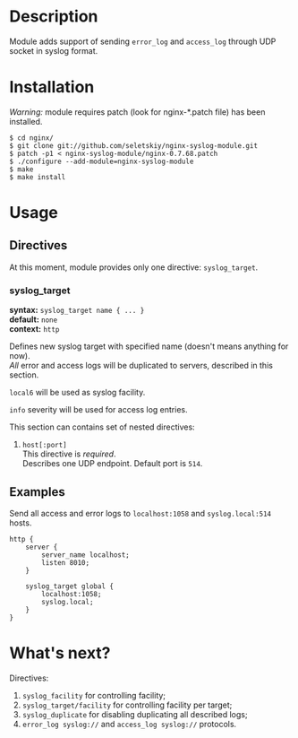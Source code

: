 Description
===========

Module adds support of sending `error_log` and `access_log`
through UDP socket in syslog format.


Installation
============

*Warning:* module requires patch (look for nginx-*.patch file)
has been installed.

    $ cd nginx/
    $ git clone git://github.com/seletskiy/nginx-syslog-module.git
    $ patch -p1 < nginx-syslog-module/nginx-0.7.68.patch
    $ ./configure --add-module=nginx-syslog-module
    $ make
    $ make install


Usage
=====

Directives
----------

At this moment, module provides only one directive: `syslog_target`.

### syslog_target ###

**syntax:** `syslog_target name { ... }`  
**default:** `none`  
**context:** `http`

Defines new syslog target with specified name (doesn't means anything for now).  
*All* error and access logs will be duplicated to servers, described
in this section.

`local6` will be used as syslog facility.

`info` severity will be used for access log entries.

This section can contains set of nested directives:

1. `host[:port]`  
   This directive is *required*.  
   Describes one UDP endpoint. Default port is `514`.

Examples
--------

Send all access and error logs to `localhost:1058` and `syslog.local:514` hosts.

    http {
        server {
            server_name localhost;
            listen 8010;
        }

        syslog_target global {
            localhost:1058;
            syslog.local;
        }
    }


What's next?
============

Directives:

1. `syslog_facility` for controlling facility;
2. `syslog_target/facility` for controlling facility per target;
3. `syslog_duplicate` for disabling duplicating all described logs;
4. `error_log syslog://` and `access_log syslog://` protocols.
